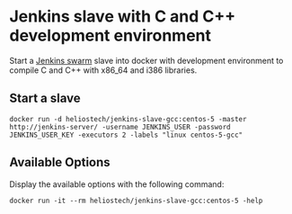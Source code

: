 Jenkins slave with C and C++ development environment
=====================================================

Start a [Jenkins swarm](https://wiki.jenkins-ci.org/display/JENKINS/Swarm+Plugin) slave into docker with development environment to compile C and C++ with x86_64 and i386 libraries.

## Start a slave

   `docker run -d heliostech/jenkins-slave-gcc:centos-5 -master http://jenkins-server/ -username JENKINS_USER -password JENKINS_USER_KEY -executors 2 -labels "linux centos-5-gcc"`


## Available Options

   Display the available options with the following command:

   `docker run -it --rm heliostech/jenkins-slave-gcc:centos-5 -help`


